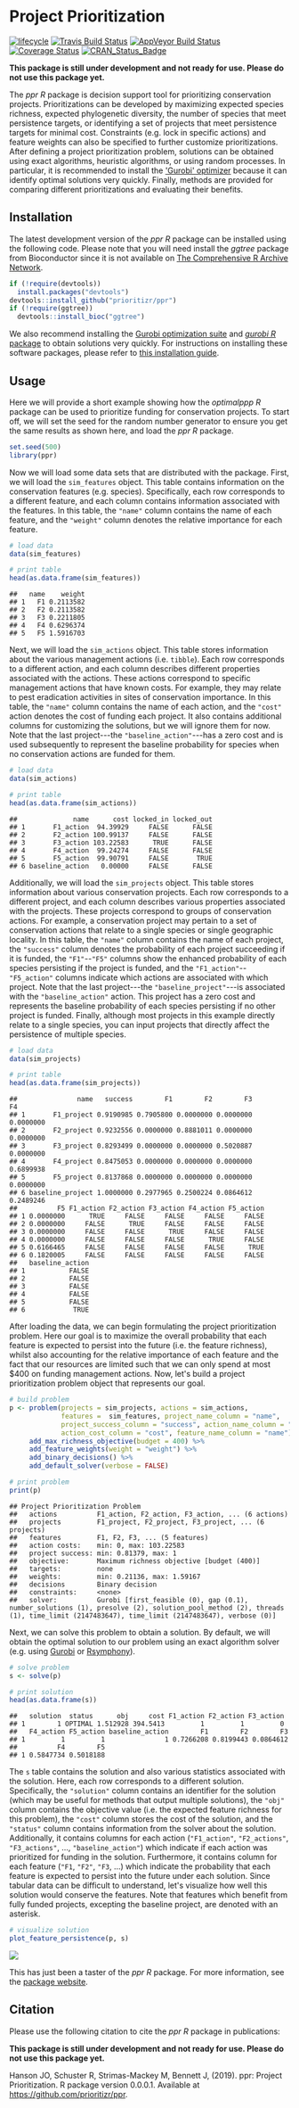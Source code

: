 
<!--- README.md is generated from README.Rmd. Please edit that file -->
Project Prioritization
======================

[![lifecycle](https://img.shields.io/badge/Lifecycle-experimental-orange.svg)](https://www.tidyverse.org/lifecycle/#experimental) [![Travis Build Status](https://img.shields.io/travis/prioritizr/ppr/master.svg?label=Linux%20%26%20Mac%20OSX)](https://travis-ci.org/prioritizr/ppr) [![AppVeyor Build Status](https://img.shields.io/appveyor/ci/jeffreyhanson/ppr/master.svg?label=Windows)](https://ci.appveyor.com/project/jeffreyhanson/ppr) [![Coverage Status](https://codecov.io/github/prioritizr/ppr/coverage.svg?branch=master)](https://codecov.io/github/prioritizr/ppr?branch=master) [![CRAN\_Status\_Badge](http://www.r-pkg.org/badges/version/ppr)](https://CRAN.R-project.org/package=ppr)

**This package is still under development and not ready for use. Please do not use this package yet.**

The *ppr R* package is decision support tool for prioritizing conservation projects. Prioritizations can be developed by maximizing expected species richness, expected phylogenetic diversity, the number of species that meet persistence targets, or identifying a set of projects that meet persistence targets for minimal cost. Constraints (e.g. lock in specific actions) and feature weights can also be specified to further customize prioritizations. After defining a project prioritization problem, solutions can be obtained using exact algorithms, heuristic algorithms, or using random processes. In particular, it is recommended to install the ['Gurobi' optimizer](https://www.gurobi.com) because it can identify optimal solutions very quickly. Finally, methods are provided for comparing different prioritizations and evaluating their benefits.

Installation
------------

The latest development version of the *ppr R* package can be installed using the following code. Please note that you will need install the *ggtree* package from Bioconductor since it is not available on [The Comprehensive R Archive Network](https://cran.r-project.org/).

``` r
if (!require(devtools))
  install.packages("devtools")
devtools::install_github("prioritizr/ppr")
if (!require(ggtree))
  devtools::install_bioc("ggtree")
```

We also recommend installing the [Gurobi optimization suite](http://www.gurobi.com/) and [*gurobi R* package](https://www.gurobi.com/documentation/8.1/refman/r_api_overview.html) to obtain solutions very quickly. For instructions on installing these software packages, please refer to [this installation guide](https://cran.r-project.org/web/packages/prioritizr/vignettes/gurobi_installation.html).

Usage
-----

Here we will provide a short example showing how the *optimalppp R* package can be used to prioritize funding for conservation projects. To start off, we will set the seed for the random number generator to ensure you get the same results as shown here, and load the *ppr R* package.

``` r
set.seed(500)
library(ppr)
```

Now we will load some data sets that are distributed with the package. First, we will load the `sim_features` object. This table contains information on the conservation features (e.g. species). Specifically, each row corresponds to a different feature, and each column contains information associated with the features. In this table, the `"name"` column contains the name of each feature, and the `"weight"` column denotes the relative importance for each feature.

``` r
# load data
data(sim_features)

# print table
head(as.data.frame(sim_features))
```

    ##   name    weight
    ## 1   F1 0.2113582
    ## 2   F2 0.2113582
    ## 3   F3 0.2211805
    ## 4   F4 0.6296374
    ## 5   F5 1.5916703

Next, we will load the `sim_actions` object. This table stores information about the various management actions (i.e. `tibble`). Each row corresponds to a different action, and each column describes different properties associated with the actions. These actions correspond to specific management actions that have known costs. For example, they may relate to pest eradication activities in sites of conservation importance. In this table, the `"name"` column contains the name of each action, and the `"cost"` action denotes the cost of funding each project. It also contains additional columns for customizing the solutions, but we will ignore them for now. Note that the last project---the `"baseline_action"`---has a zero cost and is used subsequently to represent the baseline probability for species when no conservation actions are funded for them.

``` r
# load data
data(sim_actions)

# print table
head(as.data.frame(sim_actions))
```

    ##              name      cost locked_in locked_out
    ## 1       F1_action  94.39929     FALSE      FALSE
    ## 2       F2_action 100.99137     FALSE      FALSE
    ## 3       F3_action 103.22583      TRUE      FALSE
    ## 4       F4_action  99.24274     FALSE      FALSE
    ## 5       F5_action  99.90791     FALSE       TRUE
    ## 6 baseline_action   0.00000     FALSE      FALSE

Additionally, we will load the `sim_projects` object. This table stores information about various conservation projects. Each row corresponds to a different project, and each column describes various properties associated with the projects. These projects correspond to groups of conservation actions. For example, a conservation project may pertain to a set of conservation actions that relate to a single species or single geographic locality. In this table, the `"name"` column contains the name of each project, the `"success"` column denotes the probability of each project succeeding if it is funded, the `"F1"`--`"F5"` columns show the enhanced probability of each species persisting if the project is funded, and the `"F1_action"`--`"F5_action"` columns indicate which actions are associated with which project. Note that the last project---the `"baseline_project"`---is associated with the `"baseline_action"` action. This project has a zero cost and represents the baseline probability of each species persisting if no other project is funded. Finally, although most projects in this example directly relate to a single species, you can input projects that directly affect the persistence of multiple species.

``` r
# load data
data(sim_projects)

# print table
head(as.data.frame(sim_projects))
```

    ##               name   success        F1        F2        F3        F4
    ## 1       F1_project 0.9190985 0.7905800 0.0000000 0.0000000 0.0000000
    ## 2       F2_project 0.9232556 0.0000000 0.8881011 0.0000000 0.0000000
    ## 3       F3_project 0.8293499 0.0000000 0.0000000 0.5020887 0.0000000
    ## 4       F4_project 0.8475053 0.0000000 0.0000000 0.0000000 0.6899938
    ## 5       F5_project 0.8137868 0.0000000 0.0000000 0.0000000 0.0000000
    ## 6 baseline_project 1.0000000 0.2977965 0.2500224 0.0864612 0.2489246
    ##          F5 F1_action F2_action F3_action F4_action F5_action
    ## 1 0.0000000      TRUE     FALSE     FALSE     FALSE     FALSE
    ## 2 0.0000000     FALSE      TRUE     FALSE     FALSE     FALSE
    ## 3 0.0000000     FALSE     FALSE      TRUE     FALSE     FALSE
    ## 4 0.0000000     FALSE     FALSE     FALSE      TRUE     FALSE
    ## 5 0.6166465     FALSE     FALSE     FALSE     FALSE      TRUE
    ## 6 0.1820005     FALSE     FALSE     FALSE     FALSE     FALSE
    ##   baseline_action
    ## 1           FALSE
    ## 2           FALSE
    ## 3           FALSE
    ## 4           FALSE
    ## 5           FALSE
    ## 6            TRUE

After loading the data, we can begin formulating the project prioritization problem. Here our goal is to maximize the overall probability that each feature is expected to persist into the future (i.e. the feature richness), whilst also accounting for the relative importance of each feature and the fact that our resources are limited such that we can only spend at most $400 on funding management actions. Now, let's build a project prioritization problem object that represents our goal.

``` r
# build problem
p <- problem(projects = sim_projects, actions = sim_actions,
             features =  sim_features, project_name_column = "name",
             project_success_column = "success", action_name_column = "name",
             action_cost_column = "cost", feature_name_column = "name") %>%
     add_max_richness_objective(budget = 400) %>%
     add_feature_weights(weight = "weight") %>%
     add_binary_decisions() %>%
     add_default_solver(verbose = FALSE)

# print problem
print(p)
```

    ## Project Prioritization Problem
    ##   actions          F1_action, F2_action, F3_action, ... (6 actions)
    ##   projects         F1_project, F2_project, F3_project, ... (6 projects)
    ##   features         F1, F2, F3, ... (5 features)
    ##   action costs:    min: 0, max: 103.22583
    ##   project success: min: 0.81379, max: 1
    ##   objective:       Maximum richness objective [budget (400)]
    ##   targets:         none
    ##   weights:         min: 0.21136, max: 1.59167
    ##   decisions        Binary decision 
    ##   constraints:     <none>
    ##   solver:          Gurobi [first_feasible (0), gap (0.1), number_solutions (1), presolve (2), solution_pool_method (2), threads (1), time_limit (2147483647), time_limit (2147483647), verbose (0)]

Next, we can solve this problem to obtain a solution. By default, we will obtain the optimal solution to our problem using an exact algorithm solver (e.g. using [Gurobi](http://www.gurobi.com/) or [Rsymphony](https://cran.r-project.org/package=Rsymphony)).

``` r
# solve problem
s <- solve(p)

# print solution
head(as.data.frame(s))
```

    ##   solution  status      obj     cost F1_action F2_action F3_action
    ## 1        1 OPTIMAL 1.512928 394.5413         1         1         0
    ##   F4_action F5_action baseline_action        F1        F2        F3
    ## 1         1         1               1 0.7266208 0.8199443 0.0864612
    ##          F4        F5
    ## 1 0.5847734 0.5018188

The `s` table contains the solution and also various statistics associated with the solution. Here, each row corresponds to a different solution. Specifically, the `"solution"` column contains an identifier for the solution (which may be useful for methods that output multiple solutions), the `"obj"` column contains the objective value (i.e. the expected feature richness for this problem), the `"cost"` column stores the cost of the solution, and the `"status"` column contains information from the solver about the solution. Additionally, it contains columns for each action (`"F1_action"`, `"F2_actions"`, `"F3_actions"`, ..., `"baseline_action"`) which indicate if each action was prioritized for funding in the solution. Furthermore, it contains column for each feature (`"F1`, `"F2"`, `"F3`, ...) which indicate the probability that each feature is expected to persist into the future under each solution. Since tabular data can be difficult to understand, let's visualize how well this solution would conserve the features. Note that features which benefit from fully funded projects, excepting the baseline project, are denoted with an asterisk.

``` r
# visualize solution
plot_feature_persistence(p, s)
```

<img src="man/figures/README-readme-plot-1.png" style="display: block; margin: auto;" />

This has just been a taster of the *ppr R* package. For more information, see the [package website](https://prioritizr.github.io/ppr/articles/optimalppp.html).

Citation
--------

Please use the following citation to cite the *ppr R* package in publications:

**This package is still under development and not ready for use. Please do not use this package yet.**

Hanson JO, Schuster R, Strimas-Mackey M, Bennett J, (2019). ppr: Project Prioritization. R package version 0.0.0.1. Available at <https://github.com/prioritizr/ppr>.
